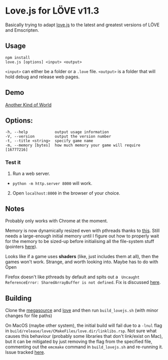 Love.js for LÖVE v11.3
============
Basically trying to adapt [love.js](https://github.com/TannerRogalsky/love.js) to the latest and greatest versions of LÖVE and Emscripten.

## Usage
```
npm install
love.js [options] <input> <output>
```

`<input>` can either be a folder or a `.love` file.
`<output>` is a folder that will hold debug and release web pages.

## Demo
[Another Kind of World](https://davidobot.net/akow/index.html)

## Options:
```
-h, --help            output usage information
-V, --version         output the version number
-t, --title <string>  specify game name
-m, --memory [bytes]  how much memory your game will require [16777216]
```

### Test it
1. Run a web server.
  - `python -m http.server 8000` will work.
2. Open `localhost:8000` in the browser of your choice.

## Notes
Probably only works with Chrome at the moment.

Memory is now dynamically resized even with pthreads thanks to [this](https://github.com/emscripten-core/emscripten/pull/8365). Still needs a large-enough initial memory until I figure out how to properly wait for the memory to be sized-up before initialising all the file-system stuff (pointers [here](https://emscripten.org/docs/getting_started/FAQ.html#how-can-i-tell-when-the-page-is-fully-loaded-and-it-is-safe-to-call-compiled-functions)).

Looks like if a game uses **shaders** (like, just includes them at all), then the games won't work. Strange, and worth looking into. Maybe has to do with Open

Firefox doesn't like pthreads by default and spits out a `
Uncaught ReferenceError: SharedArrayBuffer is not defined`. Fix is discussed [here](https://github.com/ggerganov/kbd-audio/issues/9). 


## Building
Clone the [megasource](https://github.com/Davidobot/megasource/tree/emscripten) and [love](https://github.com/Davidobot/love/tree/emscripten) and then run `build_lovejs.sh` (with minor changes for file paths)

On MacOS (maybe other system), the initial build will fail due to a `-lnul` flag in `build/release/love/CMakeFiles/love.dir/linklibs.rsp`. Not sure what causes this behaviour (probably some libraries that don't link/exist on Mac), but it can be mitigated by just removing the flag from the specified file, commenting out the `emcmake` command in `build_lovejs.sh` and re-running it. Issue tracked [here](https://github.com/OGStudio/openscenegraph-cross-platform-guide/issues/8#issuecomment-653736397).
